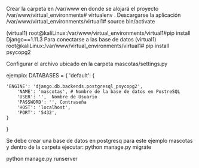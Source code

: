 
Crear la carpeta en /var/www en donde se alojará el proyecto
/var/www/virtual_environments# virtualenv .
Descargarse la aplicación 
/var/www/virtual_environments/virtual1# source bin/activate

(virtual1) root@kaliLinux:/var/www/virtual_environments/virtual1#pip install Django==1.11.3
Para conectarse a las base de datos
(virtual1) root@kaliLinux:/var/www/virtual_environments/virtual1# pip install psycopg2 

Configurar el archivo  ubicado en la carpeta mascotas/settings.py

ejemplo:
DATABASES = { 
    'default': { 
       
	'ENGINE': 'django.db.backends.postgresql_psycopg2', 
        'NAME': 'mascotas', # Nombre de la base de datos en PostreSQL
        'USER': '',  Nombre de Usuario 
        'PASSWORD': '', Contraseña
        'HOST': 'localhost', 
        'PORT': '5432', 
    } 
}

Se debe crear una base de datos en postgresq para este ejemplo mascotas y dentro de la carpeta ejecutar:
python manage.py migrate

python manage.py runserver

